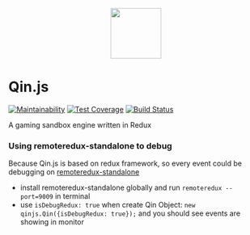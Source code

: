 <p align="center"><img height="100px" width="100px" src="https://raw.githubusercontent.com/TyrealGray/Qin.js/master/qin.png"></p>

# Qin.js
[![Maintainability](https://api.codeclimate.com/v1/badges/1821d05332d3649f6a02/maintainability)](https://codeclimate.com/github/TyrealGray/Qin.js/maintainability)
[![Test Coverage](https://api.codeclimate.com/v1/badges/1821d05332d3649f6a02/test_coverage)](https://codeclimate.com/github/TyrealGray/Qin.js/test_coverage)
[![Build Status](https://travis-ci.com/TyrealGray/Qin.js.svg?branch=master)](https://travis-ci.com/TyrealGray/Qin.js) 

A gaming sandbox engine written in Redux

### Using remoteredux-standalone to debug
Because Qin.js is based on redux framework, so every event could be debugging on [remoteredux-standalone](https://github.com/TyrealGray/remoteredux-standalone)
* install remoteredux-standalone globally and run `remoteredux --port=9009` in terminal
* use `isDebugRedux: true` when create Qin Object: `new qinjs.Qin({isDebugRedux: true});` and you should see events are showing in monitor 
